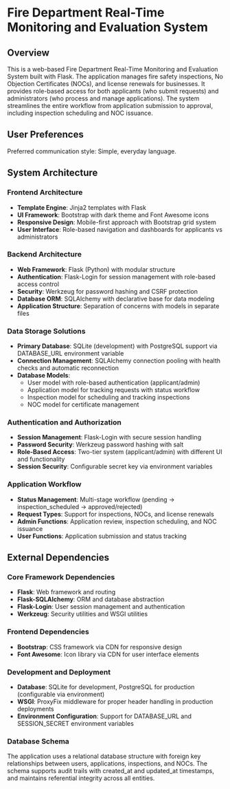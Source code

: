 # Fire Department Real-Time Monitoring and Evaluation System

## Overview

This is a web-based Fire Department Real-Time Monitoring and Evaluation System built with Flask. The application manages fire safety inspections, No Objection Certificates (NOCs), and license renewals for businesses. It provides role-based access for both applicants (who submit requests) and administrators (who process and manage applications). The system streamlines the entire workflow from application submission to approval, including inspection scheduling and NOC issuance.

## User Preferences

Preferred communication style: Simple, everyday language.

## System Architecture

### Frontend Architecture
- **Template Engine**: Jinja2 templates with Flask
- **UI Framework**: Bootstrap with dark theme and Font Awesome icons
- **Responsive Design**: Mobile-first approach with Bootstrap grid system
- **User Interface**: Role-based navigation and dashboards for applicants vs administrators

### Backend Architecture
- **Web Framework**: Flask (Python) with modular structure
- **Authentication**: Flask-Login for session management with role-based access control
- **Security**: Werkzeug for password hashing and CSRF protection
- **Database ORM**: SQLAlchemy with declarative base for data modeling
- **Application Structure**: Separation of concerns with models in separate files

### Data Storage Solutions
- **Primary Database**: SQLite (development) with PostgreSQL support via DATABASE_URL environment variable
- **Connection Management**: SQLAlchemy connection pooling with health checks and automatic reconnection
- **Database Models**: 
  - User model with role-based authentication (applicant/admin)
  - Application model for tracking requests with status workflow
  - Inspection model for scheduling and tracking inspections
  - NOC model for certificate management

### Authentication and Authorization
- **Session Management**: Flask-Login with secure session handling
- **Password Security**: Werkzeug password hashing with salt
- **Role-Based Access**: Two-tier system (applicant/admin) with different UI and functionality
- **Session Security**: Configurable secret key via environment variables

### Application Workflow
- **Status Management**: Multi-stage workflow (pending → inspection_scheduled → approved/rejected)
- **Request Types**: Support for inspections, NOCs, and license renewals
- **Admin Functions**: Application review, inspection scheduling, and NOC issuance
- **User Functions**: Application submission and status tracking

## External Dependencies

### Core Framework Dependencies
- **Flask**: Web framework and routing
- **Flask-SQLAlchemy**: ORM and database abstraction
- **Flask-Login**: User session management and authentication
- **Werkzeug**: Security utilities and WSGI utilities

### Frontend Dependencies
- **Bootstrap**: CSS framework via CDN for responsive design
- **Font Awesome**: Icon library via CDN for user interface elements

### Development and Deployment
- **Database**: SQLite for development, PostgreSQL for production (configurable via environment)
- **WSGI**: ProxyFix middleware for proper header handling in production deployments
- **Environment Configuration**: Support for DATABASE_URL and SESSION_SECRET environment variables

### Database Schema
The application uses a relational database structure with foreign key relationships between users, applications, inspections, and NOCs. The schema supports audit trails with created_at and updated_at timestamps, and maintains referential integrity across all entities.